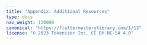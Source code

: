 ```yaml
---
title: "Appendix: Additional Resources"
type: docs
nav_weight: 130000
canonical: "https://fluttermasterylibrary.com/1/13"
license: "© 2023 Tokenizer Inc. CC BY-NC-SA 4.0"
---
```

